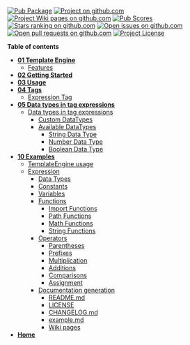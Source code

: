 [//]: # (This file was generated from: doc/template/doc/wiki/Home.md.template using the documentation_builder package)
[![Pub Package](https://img.shields.io/pub/v/template_engine)](https://pub.dev/packages/template_engine)
[![Project on github.com](https://img.shields.io/badge/repository-git%20hub-informational)](https://github.com/domain-centric/template_engine)
[![Project Wiki pages on github.com](https://img.shields.io/badge/documentation-wiki-informational)](https://github.com/domain-centric/template_engine/wiki)
[![Pub Scores](https://img.shields.io/pub/likes/template_engine)](https://pub.dev/packages/template_engine/score)
[![Stars ranking on github.com](https://img.shields.io/github/stars/domain-centric/template_engine?style=flat)](https://github.com/domain-centric/template_engine/stargazers)
[![Open issues on github.com](https://img.shields.io/github/issues/domain-centric/template_engine)](https://github.com/domain-centric/template_engine/issues)
[![Open pull requests on github.com](https://img.shields.io/github/issues-pr/domain-centric/template_engine)](https://github.com/domain-centric/template_engine/pulls)
[![Project License](https://img.shields.io/github/license/domain-centric/template_engine)](https://github.com/domain-centric/template_engine/blob/main/LICENSE)

**Table of contents**
* [**01 Template Engine**](01-Template-Engine)
  * [Features](01-Template-Engine#features)
* [**02 Getting Started**](02-Getting-Started)
* [**03 Usage**](03-Usage)
* [**04 Tags**](04-Tags)
  * [Expression Tag](04-Tags#expression-tag)
* [**05 Data types in tag expressions**](05-Data-types-in-tag-expressions)
  * [Data types in tag expressions](05-Data-types-in-tag-expressions#data-types-in-tag-expressions)
    * [Custom DataTypes](05-Data-types-in-tag-expressions#custom-datatypes)
    * [Available DataTypes](05-Data-types-in-tag-expressions#available-datatypes)
      * [String Data Type](05-Data-types-in-tag-expressions#string-data-type)
      * [Number Data Type](05-Data-types-in-tag-expressions#number-data-type)
      * [Boolean Data Type](05-Data-types-in-tag-expressions#boolean-data-type)
* [**10 Examples**](10-Examples)
  * [TemplateEngine usage](10-Examples#templateengine-usage)
  * [Expression](10-Examples#expression)
    * [Data Types](10-Examples#data-types)
    * [Constants](10-Examples#constants)
    * [Variables](10-Examples#variables)
    * [Functions](10-Examples#functions)
      * [Import Functions](10-Examples#import-functions)
      * [Path Functions](10-Examples#path-functions)
      * [Math Functions](10-Examples#math-functions)
      * [String Functions](10-Examples#string-functions)
    * [Operators](10-Examples#operators)
      * [Parentheses](10-Examples#parentheses)
      * [Prefixes](10-Examples#prefixes)
      * [Multiplication](10-Examples#multiplication)
      * [Additions](10-Examples#additions)
      * [Comparisons](10-Examples#comparisons)
      * [Assignment](10-Examples#assignment)
    * [Documentation  generation](10-Examples#documentation-generation)
      * [README.md](10-Examples#readmemd)
      * [LICENSE](10-Examples#license)
      * [CHANGELOG.md](10-Examples#changelogmd)
      * [example.md](10-Examples#examplemd)
      * [Wiki pages](10-Examples#wiki-pages)
* [**Home**](Home)
